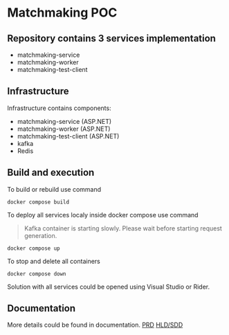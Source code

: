 # Matchmaking POC
## Repository contains 3 services implementation
- matchmaking-service
- matchmaking-worker
- matchmaking-test-client

## Infrastructure
Infrastructure contains components:
- matchmaking-service (ASP.NET)
- matchmaking-worker (ASP.NET)
- matchmaking-test-client (ASP.NET)
- kafka
- Redis

## Build and execution
To build or rebuild use command
```
docker compose build
```
To deploy all services localy inside docker compose use command
> Kafka container is starting slowly. Please wait before starting request generation. 
```
docker compose up
```
To stop and delete all containers
```
docker compose down
```
Solution with all services could be opened using Visual Studio or Rider.

## Documentation
More details could be found in documentation.
[PRD](https://docs.google.com/document/d/16n2lYSyLASt-VRa8XY4FUwTf1Wf7NWV-CCn1hlMVGVc/edit?usp=sharing)
[HLD/SDD](https://docs.google.com/document/d/10II0gt0qYYWAHpStQo0PKnZrcwFXQPZ-N9eHPl1svNY/edit?usp=sharing)
